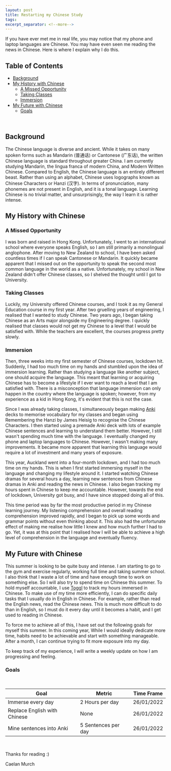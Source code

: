 ```yaml
---
layout: post
title: Restarting my Chinese Study
tags:
excerpt_separator: <!--more-->
---
```


If you have ever met me in real life, you may notice that my phone and laptop languages are Chinese. 
You may have even seen me reading the news in Chinese. Here is where I explain why I do this.
<!--more-->

## Table of Contents
 - [Background](#background)
 - [My History with Chinese](#my-history-with-chinese)
   * [A Missed Opportunity](#a-missed-opportunity)
   * [Taking Classes](#taking-classes)
   * [Immersion](#immersion)
 - [My Future with Chinese](#my-future-with-chinese)
   * [Goals](#goals)
<br>

## Background

The Chinese language is diverse and ancient. While it takes on many spoken forms such as Mandarin (普通话) or 
Cantonese (广东话), the written Chinese language is standard throughout greater China. 
I am currently studying Mandarin, the lingua franca of modern China, and Modern Written Chinese.
Compared to English, the Chinese language is an entirely different beast. Rather than using an alphabet, 
Chinese uses logographs known as Chinese Characters or Hanzi (汉字). 
In terms of pronunciation, many phonemes are not present in English, and it is a tonal language.
Learning Chinese is no trivial matter, and unsurprisingly, the way I learn it is rather intense.

## My History with Chinese

### A Missed Opportunity

I was born and raised in Hong Kong. Unfortunately, I went to an international school where everyone speaks English, 
so I am still primarily a monolingual anglophone. After moving to New Zealand to school, 
I have been asked countless times if I can speak Cantonese or Mandarin. 
It quickly became apparent that I missed out on the opportunity to speak the second most 
common language in the world as a native. 
Unfortunately, my school in New Zealand didn't offer Chinese classes, 
so I shelved the thought until I got to University.

### Taking Classes

Luckily, my University offered Chinese courses, and I took it as my General Education course in my first year.
After two gruelling years of engineering, I realised that I wanted to study Chinese. 
Two years ago, I began taking Chinese as an Arts major alongside my Engineering degree. 
I quickly realised that classes would not get my Chinese to a level that I would be satisfied with. 
While the teachers are excellent, the courses progress pretty slowly.

### Immersion

Then, three weeks into my first semester of Chinese courses, lockdown hit. 
Suddenly, I had too much time on my hands and stumbled upon the idea of immersion learning. 
Rather than studying a language like another subject, one should acquire the language. 
This meant that learning or acquiring Chinese has to become a lifestyle if I ever want to reach a level that 
I am satisfied with. There is a misconception that language immersion can only happen in the country where the 
language is spoken; however, from my experience as a kid in Hong Kong, it's evident that this is not the case.

Since I was already taking classes, I simultaneously began making [Anki](https://apps.ankiweb.net/)
decks to memorise vocabulary for my classes and began using Remembering the Hanzi by James Heisig to recognise the 
Chinese Characters. I then started using a premade Anki deck with lots of example Chinese sentences and learning to
understand them better. However, I still wasn't spending much time with the language. 
I eventually changed my phone and laptop languages to Chinese. However, I wasn't making many improvements. 
It became more apparent that learning this language would require a lot of 
investment and many years of exposure.

This year, Auckland went into a four-month lockdown, and I had too much time on my hands. 
This is when I first started immersing myself in the language and changing my lifestyle around it. 
I started watching Chinese dramas for several hours a day, learning new sentences from Chinese dramas in 
Anki and reading the news in Chinese. I also began tracking my hours spent in Chinese to keep me accountable. 
However, towards the end of lockdown, University got busy, and I have since stopped doing all of this.

This time period was by far the most productive period in my Chinese learning journey. My listening comprehension
and overall reading comprehension improved rapidly, and I began to pick up some words and grammar points
without even thinking about it. This also had the unfortunate effect of making me realise how little I knew
and how much further I had to go. Yet, it was at this point that I realised how I will be able to achieve a high level
of comprehension in the language and eventually fluency.

## My Future with Chinese

This summer is looking to be quite busy and intense. I am starting to go to the gym and exercise regularly, 
working full time and taking summer school. I also think that I waste a lot of time and have enough time to work on 
something else. So I will also try to spend time on Chinese this summer. 
To hold myself accountable, I use [Toggl](https://toggl.com/track) to track my hours immersed in Chinese. 
To make use of my time more efficiently, I can do specific daily tasks that I usually do in English in Chinese. 
For example, rather than read the English news, read the Chinese news. This is much more difficult to do than in 
English, so I must do it every day until it becomes a habit, and I get used to reading in Chinese.

To force me to achieve all of this, I have set out the following goals for myself this summer. 
In this coming year, While I would ideally dedicate more time, habits need to be achievable and start with 
something manageable. After a month, I can continue trying to fit more exposure into my day.

To keep track of my experience, I will write a weekly update on how I am progressing and feeling.

### Goals
<br>

| Goal | Metric | Time Frame |
|------|--------|------------|
| Immerse every day | 2 Hours per day | 26/01/2022 |
| Replace English with Chinese | None | 26/01/2022 |
| Mine sentences into Anki | 5 Sentences per day | 26/01/2022 |

<br>

Thanks for reading :)

Caelan Murch